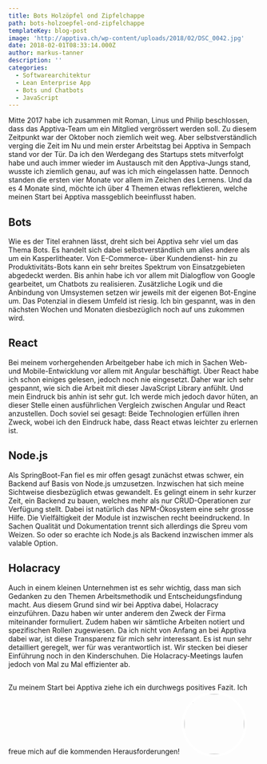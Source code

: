 ```yaml
---
title: Bots Holzöpfel ond Zipfelchappe
path: bots-holzoepfel-ond-zipfelchappe
templateKey: blog-post
image: 'http://apptiva.ch/wp-content/uploads/2018/02/DSC_0042.jpg'
date: 2018-02-01T08:33:14.000Z
author: markus-tanner
description: ''
categories:
  - Softwarearchitektur
  - Lean Enterprise App
  - Bots und Chatbots
  - JavaScript
---
```


Mitte 2017 habe ich zusammen mit Roman, Linus und Philip beschlossen, dass das Apptiva-Team um ein Mitglied vergrössert werden soll. Zu diesem Zeitpunkt war der Oktober noch ziemlich weit weg. Aber selbstverständlich verging die Zeit im Nu und mein erster Arbeitstag bei Apptiva in Sempach stand vor der Tür. Da ich den Werdegang des Startups stets mitverfolgt habe und auch immer wieder im Austausch mit den Apptiva-Jungs stand, wusste ich ziemlich genau, auf was ich mich eingelassen hatte. Dennoch standen die ersten vier Monate vor allem im Zeichen des Lernens. Und da es 4 Monate sind, möchte ich über 4 Themen etwas reflektieren, welche meinen Start bei Apptiva massgeblich beeinflusst haben.

<h2>Bots</h2>
Wie es der Titel erahnen lässt, dreht sich bei Apptiva sehr viel um das Thema Bots. Es handelt sich dabei selbstverständlich um alles andere als um ein Kasperlitheater. Von E-Commerce- über Kundendienst- hin zu Produktivitäts-Bots kann ein sehr breites Spektrum von Einsatzgebieten abgedeckt werden. Bis anhin habe ich vor allem mit Dialogflow von Google gearbeitet, um Chatbots zu realisieren. Zusätzliche Logik und die Anbindung von Umsystemen setzen wir jeweils mit der eigenen Bot-Engine um. Das Potenzial in diesem Umfeld ist riesig. Ich bin gespannt, was in den nächsten Wochen und Monaten diesbezüglich noch auf uns zukommen wird.
<h2>React</h2>
Bei meinem vorhergehenden Arbeitgeber habe ich mich in Sachen Web- und Mobile-Entwicklung vor allem mit Angular beschäftigt. Über React habe ich schon einiges gelesen, jedoch noch nie eingesetzt. Daher war ich sehr gespannt, wie sich die Arbeit mit dieser JavaScript Library anfühlt. Und mein Eindruck bis anhin ist sehr gut. Ich werde mich jedoch davor hüten, an dieser Stelle einen ausführlichen Vergleich zwischen Angular und React anzustellen. Doch soviel sei gesagt: Beide Technologien erfüllen ihren Zweck, wobei ich den Eindruck habe, dass React etwas leichter zu erlernen ist.
<h2>Node.js</h2>
Als SpringBoot-Fan fiel es mir offen gesagt zunächst etwas schwer, ein Backend auf Basis von Node.js umzusetzen. Inzwischen hat sich meine Sichtweise diesbezüglich etwas gewandelt. Es gelingt einem in sehr kurzer Zeit, ein Backend zu bauen, welches mehr als nur CRUD-Operationen zur Verfügung stellt. Dabei ist natürlich das NPM-Ökosystem eine sehr grosse Hilfe. Die Vielfältigkeit der Module ist inzwischen recht beeindruckend. In Sachen Qualität und Dokumentation trennt sich allerdings die Spreu vom Weizen. So oder so erachte ich Node.js als Backend inzwischen immer als valable Option.
<h2>Holacracy</h2>
Auch in einem kleinen Unternehmen ist es sehr wichtig, dass man sich Gedanken zu den Themen Arbeitsmethodik und Entscheidungsfindung macht. Aus diesem Grund sind wir bei Apptiva dabei, Holacracy einzuführen. Dazu haben wir unter anderem den Zweck der Firma miteinander formuliert. Zudem haben wir sämtliche Arbeiten notiert und spezifischen Rollen zugewiesen. Da ich nicht von Anfang an bei Apptiva dabei war, ist diese Transparenz für mich sehr interessant. Es ist nun sehr detailliert geregelt, wer für was verantwortlich ist. Wir stecken bei dieser Einführung noch in den Kinderschuhen. Die Holacracy-Meetings laufen jedoch von Mal zu Mal effizienter ab.
<h2></h2>
Zu meinem Start bei Apptiva ziehe ich ein durchwegs positives Fazit. Ich freue mich auf die kommenden Herausforderungen!

<img src="https://apptiva.ch/wp-content/uploads/2017/10/Mac_square.jpg" width="120" height="120" class="wp-image-2021 size-full alignright" style="border: 5px solid white; border-radius: 50%;" />

